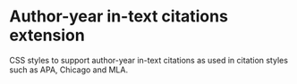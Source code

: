 # Author-year in-text citations extension

CSS styles to support author-year in-text citations as used in citation styles such as APA, Chicago and MLA.
